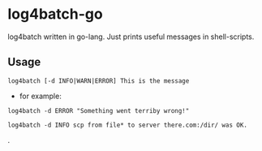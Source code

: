 # log4batch-go

log4batch written in go-lang.
Just prints useful messages in shell-scripts.

## Usage

~~~
log4batch [-d INFO|WARN|ERROR] This is the message
~~~

* for example:

~~~
log4batch -d ERROR "Something went terriby wrong!"
~~~

~~~
log4batch -d INFO scp from file* to server there.com:/dir/ was OK.
~~~


.
